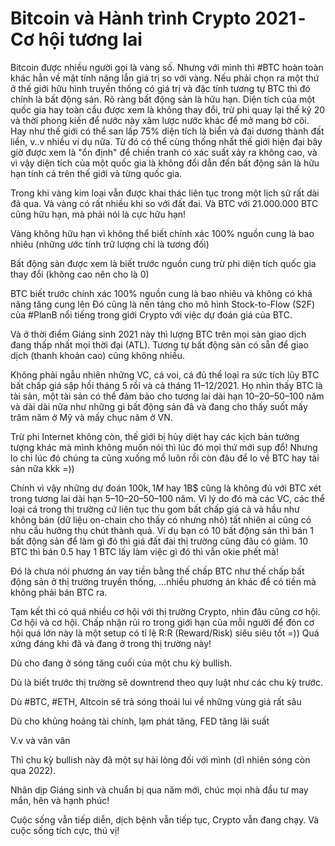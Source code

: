 # Bitcoin và Hành trình Crypto 2021 - Cơ hội tương lai

Bitcoin được nhiều người gọi là vàng số. Nhưng với mình thì #BTC hoàn toàn khác hẳn về mặt tính năng lẫn giá trị so với vàng. Nếu phải chọn ra một thứ ở thế giới hữu hình truyền thống có giá trị và đặc tính tương tự BTC thì đó chính là bất động sản. Rõ ràng bất động sản là hữu hạn. Diện tích của một quốc gia hay toàn cầu được xem là không thay đổi, trừ phi quay lại thế kỷ 20 và thời phong kiến để nước này xâm lược nước khác để mở mang bờ cõi. Hay như thế giới có thể san lấp 75% diện tích là biển và đại dương thành đất liền, v..v nhiều ví dụ nữa. Từ đó có thể cùng thống nhất thế giới hiện đại bây giờ được xem là "ổn định" để chiến tranh có xác suất xảy ra không cao, và vì vậy diện tích của một quốc gia là không đổi dẫn đến bất động sản là hữu hạn tính cả trên thế giới và từng quốc gia.

Trong khi vàng kim loại vẫn được khai thác liên tục trong một lịch sử rất dài đã qua. Và vàng có rất nhiều khi so với đất đai. Và BTC với 21.000.000 BTC cũng hữu hạn, mà phải nói là cực hữu hạn!


> 
Vàng không hữu hạn vì không thể biết chính xác 100% nguồn cung là bao nhiêu (những ước tính trữ lượng chỉ là tương đối)

Bất động sản được xem là biết trước nguồn cung trừ phi diện tích quốc gia thay đổi (không cao nên cho là 0)

BTC biết trước chính xác 100% nguồn cung là bao nhiêu và không có khả năng tăng cung lên
Đó cũng là nền tảng cho mô hình Stock-to-Flow (S2F) của #PlanB nổi tiếng trong giới Crypto với việc dự đoán giá của BTC.

Và ở thời điểm Giáng sinh 2021 này thì lượng BTC trên mọi sàn giao dịch đang thấp nhất mọi thời đại (ATL). Tương tự bất động sản có sẵn để giao dịch (thanh khoản cao) cũng không nhiều.

Không phải ngẫu nhiên những VC, cá voi, cá đủ thể loại ra sức tích lũy BTC bất chấp giá sập hồi tháng 5 rồi và cả tháng 11–12/2021. Họ nhìn thấy BTC là tài sản, một tài sản có thể đảm bảo cho tương lai dài hạn 10–20–50–100 năm và dài dài nữa như những gì bất động sản đã và đang cho thấy suốt mấy trăm năm ở Mỹ và mấy chục năm ở VN.

Trừ phi Internet không còn, thế giới bị hủy diệt hay các kịch bản tưởng tượng khác mà mình không muốn nói thì lúc đó mọi thứ mới sụp đổ! Nhưng lo chi lúc đó chúng ta cũng xuống mồ luôn rồi còn đâu để lo về BTC hay tài sản nữa kkk =))

Chính vì vậy những dự đoán 100k$, 1M$ hay 1B$ cũng là không đủ với BTC xét trong tương lai dài hạn 5–10–20–50–100 năm. Vì lý do đó mà các VC, các thể loại cá trong thị trường cứ liên tục thu gom bất chấp giá cả và hầu như không bán (dữ liệu on-chain cho thấy có nhưng nhỏ) tất nhiên ai cũng có nhu cầu hưởng thụ chút thành quả. Ví dụ bạn có 10 bất động sản thì bán 1 bất động sản để làm gì đó thì giá đất đai thị trường cũng đâu có giảm. 10 BTC thì bán 0.5 hay 1 BTC lấy làm việc gì đó thì vẫn okie phết mà!

Đó là chưa nói phương án vay tiền bằng thế chấp BTC như thế chấp bất động sản ở thị trường truyền thống, …nhiều phương án khác để có tiền mà không phải bán BTC ra.

Tạm kết thì có quá nhiều cơ hội với thị trường Crypto, nhìn đâu cũng cơ hội. Cơ hội và cơ hội. Chấp nhận rủi ro trong giới hạn của mỗi người để đón cơ hội quá lớn này là một setup có tỉ lệ R:R (Reward/Risk) siêu siêu tốt =)) Quá xứng đáng khi đã và đang ở trong thị trường này!

Dù cho đang ở sóng tăng cuối của một chu kỳ bullish.

Dù là biết trước thị trường sẽ downtrend theo quy luật như các chu kỳ trước.

Dù #BTC, #ETH, Altcoin sẽ trả sóng thoái lui về những vùng giá rất sâu

Dù cho khủng hoảng tài chính, lạm phát tăng, FED tăng lãi suất

V.v và vân vân

Thì chu kỳ bullish này đã một sự hài lòng đối với mình (dĩ nhiên sóng còn qua 2022).

Nhân dịp Giáng sinh và chuẩn bị qua năm mới, chúc mọi nhà đầu tư may mắn, hên và hạnh phúc!

> 

Cuộc sống vẫn tiếp diễn, dịch bệnh vẫn tiếp tục, Crypto vẫn đang chạy. Và cuộc sống tích cực, thú vị!